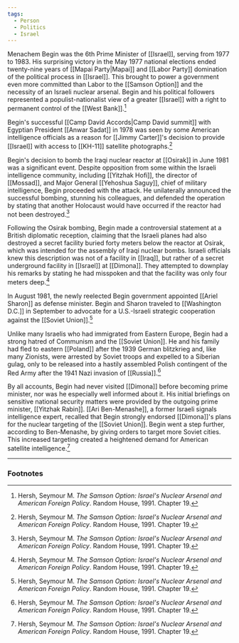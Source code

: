 ```yaml
---
tags:
  - Person
  - Politics
  - Israel
---
```

Menachem Begin was the 6th Prime Minister of [[Israel]], serving from 1977 to 1983. His surprising victory in the May 1977 national elections ended twenty-nine years of [[Mapai Party|Mapai]] and [[Labor Party]] domination of the political process in [[Israel]]. This brought to power a government even more committed than Labor to the [[Samson Option]] and the necessity of an Israeli nuclear arsenal. Begin and his political followers represented a populist-nationalist view of a greater [[Israel]] with a right to permanent control of the [[West Bank]].[^1]

Begin's successful [[Camp David Accords|Camp David summit]] with Egyptian President [[Anwar Sadat]] in 1978 was seen by some American intelligence officials as a reason for [[Jimmy Carter]]'s decision to provide [[Israel]] with access to [[KH-11]] satellite photographs.[^1]

Begin's decision to bomb the Iraqi nuclear reactor at [[Osirak]] in June 1981 was a significant event. Despite opposition from some within the Israeli intelligence community, including [[Yitzhak Hofi]], the director of [[Mossad]], and Major General [[Yehoshua Saguy]], chief of military intelligence, Begin proceeded with the attack. He unilaterally announced the successful bombing, stunning his colleagues, and defended the operation by stating that another Holocaust would have occurred if the reactor had not been destroyed.[^1]

Following the Osirak bombing, Begin made a controversial statement at a British diplomatic reception, claiming that the Israeli planes had also destroyed a secret facility buried forty meters below the reactor at Osirak, which was intended for the assembly of Iraqi nuclear bombs. Israeli officials knew this description was not of a facility in [[Iraq]], but rather of a secret underground facility in [[Israel]] at [[Dimona]]. They attempted to downplay his remarks by stating he had misspoken and that the facility was only four meters deep.[^1]

In August 1981, the newly reelected Begin government appointed [[Ariel Sharon]] as defense minister. Begin and Sharon traveled to [[Washington D.C.]] in September to advocate for a U.S.-Israeli strategic cooperation against the [[Soviet Union]].[^1]

Unlike many Israelis who had immigrated from Eastern Europe, Begin had a strong hatred of Communism and the [[Soviet Union]]. He and his family had fled to eastern [[Poland]] after the 1939 German blitzkrieg and, like many Zionists, were arrested by Soviet troops and expelled to a Siberian gulag, only to be released into a hastily assembled Polish contingent of the Red Army after the 1941 Nazi invasion of [[Russia]].[^1]

By all accounts, Begin had never visited [[Dimona]] before becoming prime minister, nor was he especially well informed about it. His initial briefings on sensitive national security matters were provided by the outgoing prime minister, [[Yitzhak Rabin]]. [[Ari Ben-Menashe]], a former Israeli signals intelligence expert, recalled that Begin strongly endorsed [[Dimona]]'s plans for the nuclear targeting of the [[Soviet Union]]. Begin went a step further, according to Ben-Menashe, by giving orders to target more Soviet cities. This increased targeting created a heightened demand for American satellite intelligence.[^1]

---

### Footnotes

[^1]: Hersh, Seymour M. *The Samson Option: Israel's Nuclear Arsenal and American Foreign Policy*. Random House, 1991. Chapter 19.